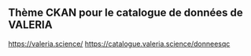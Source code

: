 ## Thème CKAN pour le catalogue de données de VALERIA
https://valeria.science/
https://catalogue.valeria.science/donneesqc